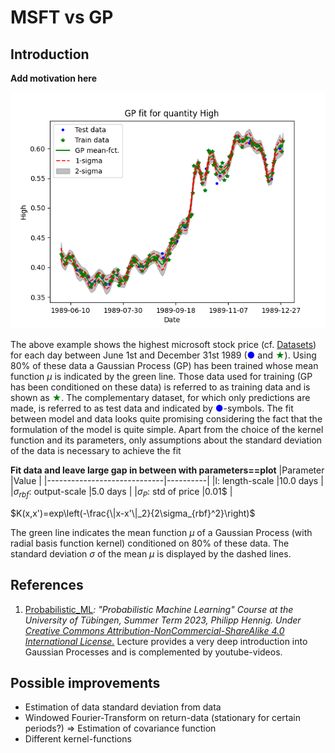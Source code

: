 # MSFT vs GP

## Introduction
**Add motivation here**

<img src="resources/PriceHigh_19890601_19891231_HandTuned.png" alt="drawing" width="600"/>

The above example shows the highest microsoft stock price (cf. <a href="/DataSets/Docs/Datasets.md">Datasets</a>) for each day between June 1st and December 31st 1989 (<span style="color: blue;">&#9679;</span> and <span style="color: green;">&#9733;</span>). Using 80% of these data a Gaussian Process (GP) has been trained whose mean function $\mu$ is indicated by the green line.  Those data used for training (GP has been conditioned on these data) is referred to as training data and is shown as <span style="color: green;">&#9733;</span>. The complementary dataset, for which only predictions are made, is referred to as test data and indicated by <span style="color: blue;">&#9679;</span>-symbols. 
The fit between model and data looks quite promising considering the fact that the formulation of the model is quite simple. Apart from the choice of the kernel function and its parameters, only assumptions about the standard deviation of the data is necessary to achieve the fit

**Fit data and leave large gap in between with parameters==plot**
|Parameter                    |Value     |
|-----------------------------|----------|
|l: length-scale              |10.0 days |
|$\sigma_{rbf}$: output-scale |5.0  days |
|$\sigma_{P}$: std of price   |0.01$     |

$K(x,x')=exp\left(-\frac{\|x-x'\|_2}{2\sigma_{rbf}^2}\right)$


The green line indicates the mean function $\mu$ of a Gaussian Process (with radial basis function kernel) conditioned on 80% of these data. The standard deviation $\sigma$ of the mean $\mu$ is displayed by the dashed lines.


## References
1. [Probabilistic_ML](https://github.com/philipphennig/Probabilistic_ML)*: "Probabilistic Machine Learning" Course at the University of Tübingen, Summer Term 2023, Philipp Hennig. Under [Creative Commons Attribution-NonCommercial-ShareAlike 4.0 International License.](https://creativecommons.org/licenses/by-nc-sa/4.0/)* Lecture provides a very deep introduction into Gaussian Processes and is complemented by youtube-videos.   

## Possible improvements
* Estimation of data standard deviation from data
* Windowed Fourier-Transform on return-data (stationary for certain periods?) => Estimation of covariance function
* Different kernel-functions 



